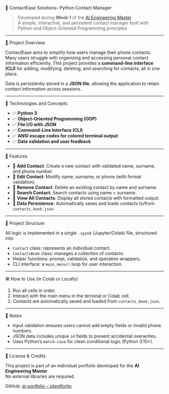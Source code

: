 📇 ContactEase Solutions– Python Contact Manager

> Developed during **Week 1** of the [AI Engineering Master](https://github.com/silentfortin/ai-portfolio)  
> A simple, interactive, and persistent contact manager built with Python and Object-Oriented Programming principles.

---

📌 Project Overview

ContactEase aims to simplify how users manage their phone contacts. Many users struggle with organizing and accessing personal contact information efficiently. This project provides a **command-line interface (CLI)** for adding, modifying, deleting, and searching for contacts, all in one place.

Data is persistently stored in a **JSON file**, allowing the application to retain contact information across sessions.

---

🧱 Technologies and Concepts

- ✅ **Python 3**
- ✅ **Object-Oriented Programming (OOP)**
- ✅ **File I/O with JSON**
- ✅ **Command-Line Interface (CLI)**
- ✅ **ANSI escape codes for colored terminal output**
- ✅ **Data validation and user feedback**

---

🚀 Features

- 🔹 **Add Contact**: Create a new contact with validated name, surname, and phone number.
- 🔹 **Edit Contact**: Modify name, surname, or phone (with format validation).
- 🔹 **Remove Contact**: Delete an existing contact by name and surname.
- 🔹 **Search Contact**: Search contacts using name + surname.
- 🔹 **View All Contacts**: Display all stored contacts with formatted output.
- 🔹 **Data Persistence**: Automatically saves and loads contacts to/from `contacts_book.json`.

---

📂 Project Structure

All logic is implemented in a single `.ipynb` (Jupyter/Colab) file, structured into:

- `Contact` class: represents an individual contact.
- `ContactsBook` class: manages a collection of contacts.
- Helper functions: prompt, validation, and operation wrappers.
- CLI interface: a `main_menu()` loop for user interaction.

---

🛠 How to Use (in Colab or Locally)

1. Run all cells in order.
2. Interact with the main menu in the terminal or Colab cell.
3. Contacts are automatically saved and loaded from `contacts_book.json`.

---

📝 Notes

- Input validation ensures users cannot add empty fields or invalid phone numbers.
- JSON data includes unique `id` fields to prevent accidental overwrites.
- Uses Python’s `match-case` for clean conditional logic (Python 3.10+).

---

📎 License & Credits

This project is part of an individual portfolio developed for the **AI Engineering Master**.  
No external libraries are required.

GitHub: [ai-portfolio – silentfortin](https://github.com/silentfortin/ai-portfolio/)
